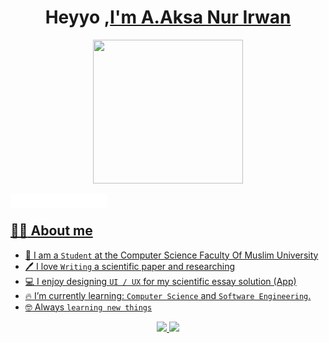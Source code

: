 <h1 align="center">Heyyo ,<a href= "https://aaksa.me" target="_blank">I'm A.Aksa Nur Irwan </a> </h1>

<p  align="center"> <img src="https://media4.giphy.com/media/LOnt6uqjD9OexmQJRB/giphy.gif" width="240" height= "230">
  <p align = "center"> 

<a href="https://aakarsh.me" target="_blank"><img align="left" alt="aakarsh.me" width="22px" src="https://github.com/Aakarsh-B/trying-repos/blob/master/www.svg" />
<a href="https://linkedin.com/in/aksa-nur-irwan-3a3596195" target="_blank"><img align="left" alt="Aakarsh B | LinkedIn" width="22px" src="https://github.com/Aakarsh-B/trying-repos/blob/master/linkedin.svg" />
<a href="https://behance.net/aaksa" target="_blank"><img align="left" alt="Aakarsh B | Behance" width="22px" src="https://github.com/Aakarsh-B/trying-repos/blob/master/behance.svg" />
<a href="https://dribbble.com/aaksa" target="_blank"><img align="left" alt="Aakarsh B | Dribbble" width="22px" src="https://github.com/Aakarsh-B/trying-repos/blob/master/dribbble.svg" />
<a href="https://instagram.com/aaksanurirwan" target="_blank"><img align="left" alt="aaksa | Instagram" width="22px" src="https://github.com/Aakarsh-B/trying-repos/blob/master/insta.svg" />
<a href="https://medium.com/@aaksa" target="_blank"><img align="left" alt="Aakarsh B | Medium" width="22px" src="https://github.com/Aakarsh-B/trying-repos/blob/master/medium.svg" />
<a href="https://dev.to/aaksa" target="_blank"><img align="left" alt="dev to aaksa" width="22px" src="https://github.com/Aakarsh-B/trying-repos/blob/master/dev-badge.svg" />
  </p>
  </p>
  <br>


## :sassy_man:  About me
- :school: I am a `Student` at the Computer Science Faculty Of Muslim University
- :pen: I love `Writing`  a scientific paper and researching
- :computer: I enjoy designing `UI / UX` for my scientific essay solution (App)
- :fire: I’m currently learning: `Computer Science` and `Software Engineering`.
- :nerd_face: Always `learning new things`
</p>
  <p  align="center">
<a align="center" href="https://github.com/aaksa">
  <img height="180em" src="https://github-readme-stats-eight-theta.vercel.app/api?username=aaksa&show_icons=true&theme=algolia&include_all_commits=true&count_private=false"/>
</a>
   <a align="center" href="https://github.com/aaksa">
  <img height="180em" src="https://github-readme-stats-eight-theta.vercel.app/api/top-langs/?username=aaksa&layout=compact&langs_count=10&theme=algolia"/>
</a>
  </p>
  
  
 
